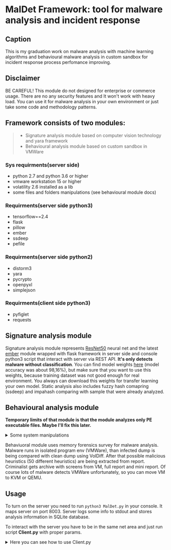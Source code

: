 # MalDet Framework: tool for malware analysis and incident response

## Caption
This is my graduation work on malware analysis with machine learning algorithms and behavioural malware analysis in custom sandbox for incident response process perfomance improving. 

## Disclaimer
BE CAREFUL! This module do not designed for enterprise or commerce usage. There are no any security                               features and It won't work with heavy load. You can use it for malware analysis in your own environment       or just take some code and methodology patterns.

## Framework consists of two modules:
>  * Signature analysis module based on computer vision technology and yara framework
>  * Behavioural analysis module based on custom sandbox in VMWare 

### Sys requirments(server side)
 - python 2.7 and python 3.6 or higher
 - vmware workstation 15 or higher
 - volatility 2.6 installed as a lib
 - some files and folders manipulations (see behavioural module docs)

### Requirments(server side python3)
 - tensorflow==2.4
 - flask
 - pillow
 - ember
 - ssdeep
 - pefile

### Requirments(server side python2)
 - distorm3
 - yara
 - pycrypto
 - openpyxl
 - simplejson
 
### Requirments(client side python3)
 - pyfiglet
 - requests

## Signature analysis module

Signature analysis module represents [ResNet50](https://www.tensorflow.org/api_docs/python/tf/keras/applications/ResNet50) neural net and the latest [ember](https://github.com/elastic/ember) module wrapped with flask framework in server side and console python3 script that interact with server via REST API. **It's only detects malware without classification**. You can find model weights [here](https://mega.nz/file/FZwkzb7J#f55p4e12hzNWCvlb3W1333rF3ACCcMUiUOZVuFE5d-g) (model accuracy was about 98,16%), but make sure that you want to use this weights, because training dataset was not good enough for real environment. You always can download this weights for transfer learning your own model. Static analysis also includes fuzzy hash comapring (ssdeep) and impahash comparing with sample that were already analyzed.

## Behavioural analysis module

**Temporary limits of that module is that the module analyzes only PE executable files. Maybe I'll fix this later.**

<details>
  <summary markdown="span">Some system manipulations</summary>
 
 The best way is to create separate folder(MalDet for example =) ). This folder must be organised inside in that way:
```
MalDet
├── all_results
├── clean_state.vmem
├── ember_model_2018.txt
├── files
│   └── RGB
├── Infected_dumps
├── MalDet.db
├── MalDet.py
├── __pycache__
│   └── set.cpython-36.pyc
├── resnet_malware_detection_tf_2.4.hdf5
├── result
├── sandbox.py
├── screens
├── set.py
├── tmp
├── VolDiff.py
└── VolDiff_reports
    └── reports
        ├── full
        │   └── VolDiff_output
        ├── heuristics.txt
        └── mini
```
Thx a lot to this [guys](https://github.com/H2Cyber/VolDiff) for providing a nice tool for memory forensics. **Be carefull, this script little bit different compare to original.**
All global params written in *set.py*. You need to create your own sandbox VM. It can be any win system you want, you can customize any tools inside vm (like office, tcpdump, fakenet etc). But this example uses "naked" win7 with all security features disabled.
</details>

Behaviuoral module uses memory forensics survey for malware analysis. Malware runs in isolated program env (VMWare), than infected dump is being compared with clean dump using VolDiff. After that possible malicious heuristics (50 different heuristics) are being extracted from report. Criminalist gets archive with screens from VM, full report and mini report. Of course lots of malware detects VMWare unfortunately, so you can move VM to KVM or QEMU.

## Usage
To turn on the server you need to run `python3 MalDet.py` in your console. It maps server on port 8003. Server logs some info to stdout and stores analysis information in SQLite database.

To interact with the server you have to be in the same net area and just run script **Client.py** with proper params.

<details>
  <summary markdown="span">Here you can see how to use Client.py</summary>

`usage: Client.py [-h] [--version] {analyze,search,list_files} ...`


```
positional arguments:
  {analyze,search,list_files}
                        list of commands
    analyze             file analysis options
    search              search options
    list_files          all files analyzed

optional arguments:
  -h, --help            show this help message and exit
  --version             show program's version number and exit
  ```
 Each command has it's own arguments:
 - **analyze** is a core function, which represents analysis functionality. Positional argumets are `ip` - ip address of analysis server and `filepath` - path to file which you want to analyze. There are also two optional arguments: `--dir` and `--mode`. `--dir` param indicates that a `filepath` param is a dir and module has to analyze all files in that dir. `--mode` param represents analysis mode. 0 returns only type of a file (means if it is malware or not) and 1 returns full analysis info. So if you want to use this function it should look like `python3 Client.py analyze <ip addr of server> <path to file for analysis>`. If you choose mode=2 be ready to wait some time (10 mins for benign samples and about 15-20 mins for malware).
 - **search** function helps to search results in server database. This function requires one positional argument `ip` which means the same. By default it would search by hash value, so your command should look like `python3 Client.py search <sha1_hash_value>`. You can also specify some optional arguments like `--search_mode` and `--search_arg`. `--search_mode ` param can be `h`, `i` or `d`: `h` is default hash option, `i` for search depends on ip address of client who made analysis (returns all results made by this ip) and `d` for search by date. `--search_arg` depends on `--search_mode`. For hash it should be valid sha1 hash value, for ip it should be valid ip address, for date it should be date in format dd/mm/yyyy. So your command can be `python3 Client.py search --search_mode i --search_arg <ip address>`   
If you want to serach dynamic analysis results, you can specify `--mode 2` in search request. Only hash mode usable for dynamic search/ 
 </details>


